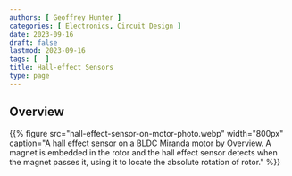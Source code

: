 ```yaml
---
authors: [ Geoffrey Hunter ]
categories: [ Electronics, Circuit Design ]
date: 2023-09-16
draft: false
lastmod: 2023-09-16
tags: [  ]
title: Hall-effect Sensors
type: page
---
```


## Overview

{{% figure src="hall-effect-sensor-on-motor-photo.webp" width="800px" caption="A hall effect sensor on a BLDC Miranda motor by Overview. A magnet is embedded in the rotor and the hall effect sensor detects when the magnet passes it, using it to locate the absolute rotation of rotor." %}}